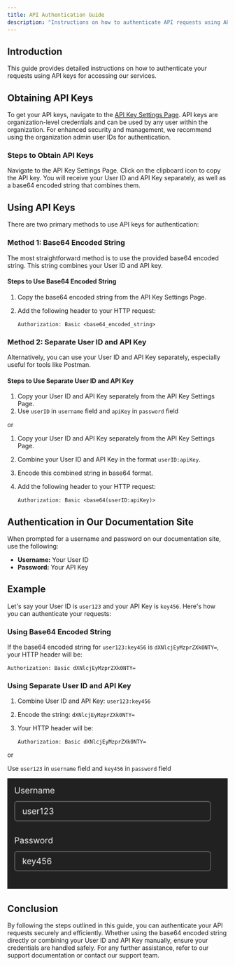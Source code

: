 ```yaml
---
title: API Authentication Guide
description: "Instructions on how to authenticate API requests using API keys"
---
```


## Introduction

This guide provides detailed instructions on how to authenticate your requests using API keys for accessing our services.

## Obtaining API Keys

To get your API keys, navigate to the [API Key Settings Page](https://app.athenacopilot.ai/settings/api-key). API keys are organization-level credentials and can be used by any user within the organization. For enhanced security and management, we recommend using the organization admin user IDs for authentication.

### Steps to Obtain API Keys

<CardGroup cols={2}>
  <Card
    title="Step 1: Go to API Key Settings"
    icon="gear"
    href="https://app.athenacopilot.ai/settings/api-key"
  >
    Navigate to the API Key Settings Page.
  </Card>
  <Card
    title="Step 2: Copy the API Key"
    icon="clipboard"
  >
    Click on the clipboard icon to copy the API key.
  </Card>
  <Card
    title="Step 3: Collect Your Credentials"
    icon="key"
  >
    You will receive your User ID and API Key separately, as well as a base64 encoded string that combines them.
  </Card>
</CardGroup>

## Using API Keys

There are two primary methods to use API keys for authentication:

### Method 1: Base64 Encoded String

The most straightforward method is to use the provided base64 encoded string. This string combines your User ID and API key.

#### Steps to Use Base64 Encoded String

1. Copy the base64 encoded string from the API Key Settings Page.
2. Add the following header to your HTTP request:

   ```http
   Authorization: Basic <base64_encoded_string>
   ```

### Method 2: Separate User ID and API Key

Alternatively, you can use your User ID and API Key separately, especially useful for tools like Postman.

#### Steps to Use Separate User ID and API Key

1. Copy your User ID and API Key separately from the API Key Settings Page.
2. Use `userID` in `username` field and `apiKey` in `password` field

or

1. Copy your User ID and API Key separately from the API Key Settings Page.
2. Combine your User ID and API Key in the format `userID:apiKey`.
3. Encode this combined string in base64 format.
4. Add the following header to your HTTP request:

   ```http
   Authorization: Basic <base64(userID:apiKey)>
   ```

## Authentication in Our Documentation Site

When prompted for a username and password on our documentation site, use the following:

- **Username:** Your User ID
- **Password:** Your API Key

## Example

Let's say your User ID is `user123` and your API Key is `key456`. Here's how you can authenticate your requests:

### Using Base64 Encoded String

If the base64 encoded string for `user123:key456` is `dXNlcjEyMzprZXk0NTY=`, your HTTP header will be:

```http
Authorization: Basic dXNlcjEyMzprZXk0NTY=
```

### Using Separate User ID and API Key

1. Combine User ID and API Key: `user123:key456`
2. Encode the string: `dXNlcjEyMzprZXk0NTY=`
3. Your HTTP header will be:

   ```http
   Authorization: Basic dXNlcjEyMzprZXk0NTY=
   ```

or


Use `user123` in `username` field and `key456` in `password` field

![apikeyexample](imgs/apikeyexample.png)


## Conclusion

By following the steps outlined in this guide, you can authenticate your API requests securely and efficiently. Whether using the base64 encoded string directly or combining your User ID and API Key manually, ensure your credentials are handled safely. For any further assistance, refer to our support documentation or contact our support team.
